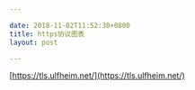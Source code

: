 ```yaml
---

date: 2018-11-02T11:52:30+0800
title: https协议图表
layout: post

---
```


[https://tls.ulfheim.net/](https://tls.ulfheim.net/)
